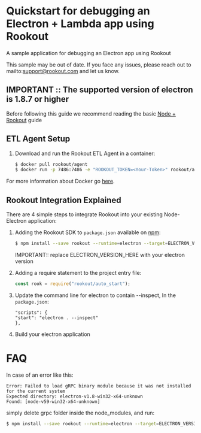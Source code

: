 # Quickstart for debugging an Electron + Lambda app using Rookout

A sample application for debugging an Electron app using Rookout

This sample may be out of date. If you face any issues, please reach out to mailto:support@rookout.com and let us know.

## IMPORTANT :: The supported version of electron is 1.8.7 or higher

Before following this guide we recommend reading the basic [Node + Rookout] guide

## ETL Agent Setup

1. Download and run the Rookout ETL Agent in a container:  
    
    ```bash
    $ docker pull rookout/agent
    $ docker run -p 7486:7486 -e "ROOKOUT_TOKEN=<Your-Token>" rookout/agent
    ```

For more information about Docker go [here](https://www.docker.com/).

## Rookout Integration Explained

There are 4 simple steps to integrate Rookout into your existing Node-Electron application:

1. Adding the Rookout SDK to `package.json` available on [npm]:
    ```bash
    $ npm install --save rookout --runtime=electron --target=ELECTRON_VERSION_HERE
    ```
	IMPORTANT:: replace ELECTRON_VERSION_HERE with your electron version

2. Adding a require statement to the project entry file:
    ```js
    const rook = require("rookout/auto_start");
    ```

3. Update the command line for electron to contain --inspect, In the `package.json`:
	```
	"scripts": {
    "start": "electron . --inspect" 
	},
	```
	
4. Build your electron application


FAQ
====
In case of an error like this:
```
Error: Failed to load gRPC binary module because it was not installed for the current system
Expected directory: electron-v1.8-win32-x64-unknown
Found: [node-v59-win32-x64-unknown]
```

simply delete grpc folder inside the node_modules, and run:

```bash
$ npm install --save rookout --runtime=electron --target=ELECTRON_VERSION_HERE
```

[Node + Rookout]: https://docs.rookout.com/docs/rooks-setup.html
[npm]: https://www.npmjs.com/package/rookout